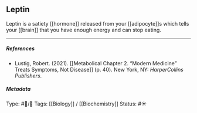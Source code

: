 ## Leptin  # 

Leptin is a satiety [[hormone]] released from your [[adipocyte]]s which tells your [[brain]] that you have enough energy and can stop eating.

___

##### References

- Lustig, Robert. (2021). [[Metabolical Chapter 2. “Modern Medicine” Treats Symptoms, Not Disease]] (p. 40). New York, NY: _HarperCollins Publishers_.

##### Metadata

Type: #🔵/🔵 
Tags: [[Biology]] / [[Biochemistry]]
Status: #☀️ 
